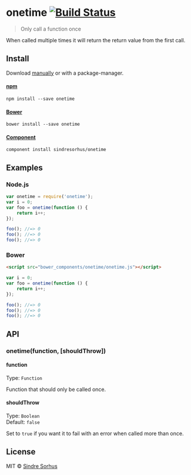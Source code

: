 # onetime [![Build Status](https://secure.travis-ci.org/sindresorhus/onetime.png?branch=master)](http://travis-ci.org/sindresorhus/onetime)

> Only call a function once

When called multiple times it will return the return value from the first call.


## Install

Download [manually](https://github.com/sindresorhus/onetime/releases) or with a package-manager.

#### [npm](https://npmjs.org/package/onetime)

```
npm install --save onetime
```

#### [Bower](http://bower.io)

```
bower install --save onetime
```

#### [Component](https://github.com/component/component)

```
component install sindresorhus/onetime
```


## Examples

### Node.js

```js
var onetime = require('onetime');
var i = 0;
var foo = onetime(function () {
	return i++;
});

foo(); //=> 0
foo(); //=> 0
foo(); //=> 0
```

### Bower

```html
<script src="bower_components/onetime/onetime.js"></script>
```

```js
var i = 0;
var foo = onetime(function () {
	return i++;
});

foo(); //=> 0
foo(); //=> 0
foo(); //=> 0
```


## API

### onetime(function, [shouldThrow])

#### function

Type: `Function`

Function that should only be called once.

#### shouldThrow

Type: `Boolean`  
Default: `false`

Set to `true` if you want it to fail with an error when called more than once.


## License

MIT © [Sindre Sorhus](http://sindresorhus.com)
